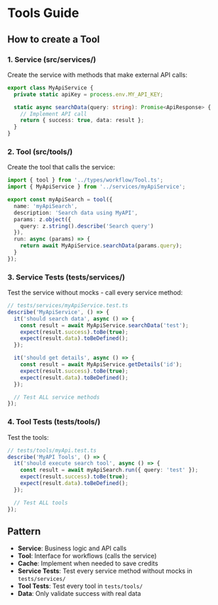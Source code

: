 # Tools Guide

## How to create a Tool

### 1. Service (src/services/)
Create the service with methods that make external API calls:

```typescript
export class MyApiService {
  private static apiKey = process.env.MY_API_KEY;

  static async searchData(query: string): Promise<ApiResponse> {
    // Implement API call
    return { success: true, data: result };
  }
}
```

### 2. Tool (src/tools/)
Create the tool that calls the service:

```typescript
import { tool } from '../types/workflow/Tool.ts';
import { MyApiService } from '../services/myApiService';

export const myApiSearch = tool({
  name: 'myApiSearch',
  description: 'Search data using MyAPI',
  params: z.object({
    query: z.string().describe('Search query')
  }),
  run: async (params) => {
    return await MyApiService.searchData(params.query);
  }
});
```

### 3. Service Tests (tests/services/)
Test the service without mocks - call every service method:

```typescript
// tests/services/myApiService.test.ts
describe('MyApiService', () => {
  it('should search data', async () => {
    const result = await MyApiService.searchData('test');
    expect(result.success).toBe(true);
    expect(result.data).toBeDefined();
  });

  it('should get details', async () => {
    const result = await MyApiService.getDetails('id');
    expect(result.success).toBe(true);
    expect(result.data).toBeDefined();
  });

  // Test ALL service methods
});
```

### 4. Tool Tests (tests/tools/)
Test the tools:

```typescript
// tests/tools/myApi.test.ts
describe('MyAPI Tools', () => {
  it('should execute search tool', async () => {
    const result = await myApiSearch.run({ query: 'test' });
    expect(result.success).toBe(true);
    expect(result.data).toBeDefined();
  });

  // Test ALL tools
});
```

## Pattern
- **Service**: Business logic and API calls
- **Tool**: Interface for workflows (calls the service)
- **Cache**: Implement when needed to save credits
- **Service Tests**: Test every service method without mocks in `tests/services/`
- **Tool Tests**: Test every tool in `tests/tools/`
- **Data**: Only validate success with real data